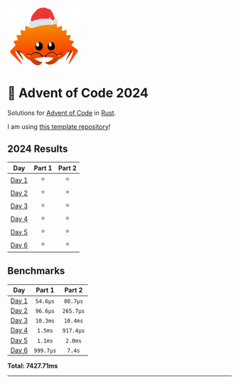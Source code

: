<img src="./.assets/christmas_ferris.png" width="164">

# 🎄 Advent of Code 2024

Solutions for [Advent of Code](https://adventofcode.com/) in [Rust](https://www.rust-lang.org/).

I am using [this template repository](https://github.com/fspoettel/advent-of-code-rust)! 

<!--- advent_readme_stars table --->
## 2024 Results

| Day | Part 1 | Part 2 |
| :---: | :---: | :---: |
| [Day 1](https://adventofcode.com/2024/day/1) | ⭐ | ⭐ |
| [Day 2](https://adventofcode.com/2024/day/2) | ⭐ | ⭐ |
| [Day 3](https://adventofcode.com/2024/day/3) | ⭐ | ⭐ |
| [Day 4](https://adventofcode.com/2024/day/4) | ⭐ | ⭐ |
| [Day 5](https://adventofcode.com/2024/day/5) | ⭐ | ⭐ |
| [Day 6](https://adventofcode.com/2024/day/6) | ⭐ | ⭐ |
<!--- advent_readme_stars table --->

<!--- benchmarking table --->
## Benchmarks

| Day | Part 1 | Part 2 |
| :---: | :---: | :---:  |
| [Day 1](./src/bin/01.rs) | `54.6µs` | `80.7µs` |
| [Day 2](./src/bin/02.rs) | `96.6µs` | `265.7µs` |
| [Day 3](./src/bin/03.rs) | `10.3ms` | `10.4ms` |
| [Day 4](./src/bin/04.rs) | `1.5ms` | `917.4µs` |
| [Day 5](./src/bin/05.rs) | `1.1ms` | `2.0ms` |
| [Day 6](./src/bin/06.rs) | `999.7µs` | `7.4s` |

**Total: 7427.71ms**
<!--- benchmarking table --->

---
